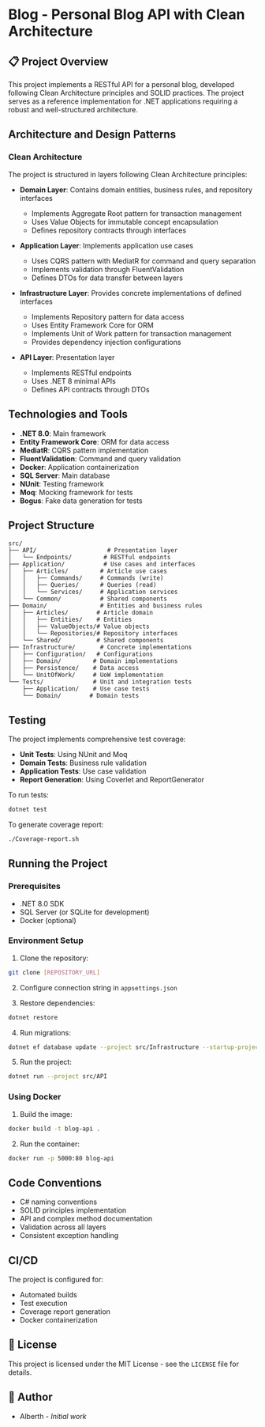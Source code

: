 # Blog - Personal Blog API with Clean Architecture

## 📋 Project Overview

This project implements a RESTful API for a personal blog, developed following Clean Architecture principles and SOLID practices. The project serves as a reference implementation for .NET applications requiring a robust and well-structured architecture.

## Architecture and Design Patterns

### Clean Architecture

The project is structured in layers following Clean Architecture principles:

- **Domain Layer**: Contains domain entities, business rules, and repository interfaces
  - Implements Aggregate Root pattern for transaction management
  - Uses Value Objects for immutable concept encapsulation
  - Defines repository contracts through interfaces

- **Application Layer**: Implements application use cases
  - Uses CQRS pattern with MediatR for command and query separation
  - Implements validation through FluentValidation
  - Defines DTOs for data transfer between layers

- **Infrastructure Layer**: Provides concrete implementations of defined interfaces
  - Implements Repository pattern for data access
  - Uses Entity Framework Core for ORM
  - Implements Unit of Work pattern for transaction management
  - Provides dependency injection configurations

- **API Layer**: Presentation layer
  - Implements RESTful endpoints
  - Uses .NET 8 minimal APIs
  - Defines API contracts through DTOs

## Technologies and Tools

- **.NET 8.0**: Main framework
- **Entity Framework Core**: ORM for data access
- **MediatR**: CQRS pattern implementation
- **FluentValidation**: Command and query validation
- **Docker**: Application containerization
- **SQL Server**: Main database
- **NUnit**: Testing framework
- **Moq**: Mocking framework for tests
- **Bogus**: Fake data generation for tests

## Project Structure

```
src/
├── API/                    # Presentation layer
│   └── Endpoints/         # RESTful endpoints
├── Application/           # Use cases and interfaces
│   ├── Articles/         # Article use cases
│   │   ├── Commands/     # Commands (write)
│   │   ├── Queries/      # Queries (read)
│   │   └── Services/     # Application services
│   └── Common/           # Shared components
├── Domain/               # Entities and business rules
│   ├── Articles/        # Article domain
│   │   ├── Entities/    # Entities
│   │   ├── ValueObjects/# Value objects
│   │   └── Repositories/# Repository interfaces
│   └── Shared/          # Shared components
├── Infrastructure/       # Concrete implementations
│   ├── Configuration/   # Configurations
│   ├── Domain/         # Domain implementations
│   ├── Persistence/    # Data access
│   └── UnitOfWork/     # UoW implementation
└── Tests/              # Unit and integration tests
    ├── Application/    # Use case tests
    └── Domain/        # Domain tests
```

## Testing

The project implements comprehensive test coverage:

- **Unit Tests**: Using NUnit and Moq
- **Domain Tests**: Business rule validation
- **Application Tests**: Use case validation
- **Report Generation**: Using Coverlet and ReportGenerator

To run tests:
```bash
dotnet test
```

To generate coverage report:
```bash
./Coverage-report.sh
```

## Running the Project

### Prerequisites

- .NET 8.0 SDK
- SQL Server (or SQLite for development)
- Docker (optional)

### Environment Setup

1. Clone the repository:
```bash
git clone [REPOSITORY_URL]
```

2. Configure connection string in `appsettings.json`

3. Restore dependencies:
```bash
dotnet restore
```

4. Run migrations:
```bash
dotnet ef database update --project src/Infrastructure --startup-project src/API
```

5. Run the project:
```bash
dotnet run --project src/API
```

### Using Docker

1. Build the image:
```bash
docker build -t blog-api .
```

2. Run the container:
```bash
docker run -p 5000:80 blog-api
```

## Code Conventions

- C# naming conventions
- SOLID principles implementation
- API and complex method documentation
- Validation across all layers
- Consistent exception handling

## CI/CD

The project is configured for:
- Automated builds
- Test execution
- Coverage report generation
- Docker containerization

## 📄 License

This project is licensed under the MIT License - see the `LICENSE` file for details.

## 👥 Author

- Alberth - *Initial work*
